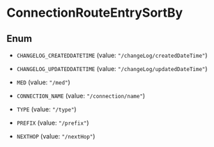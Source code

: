 

# ConnectionRouteEntrySortBy

## Enum


* `CHANGELOG_CREATEDDATETIME` (value: `"/changeLog/createdDateTime"`)

* `CHANGELOG_UPDATEDDATETIME` (value: `"/changeLog/updatedDateTime"`)

* `MED` (value: `"/med"`)

* `CONNECTION_NAME` (value: `"/connection/name"`)

* `TYPE` (value: `"/type"`)

* `PREFIX` (value: `"/prefix"`)

* `NEXTHOP` (value: `"/nextHop"`)




